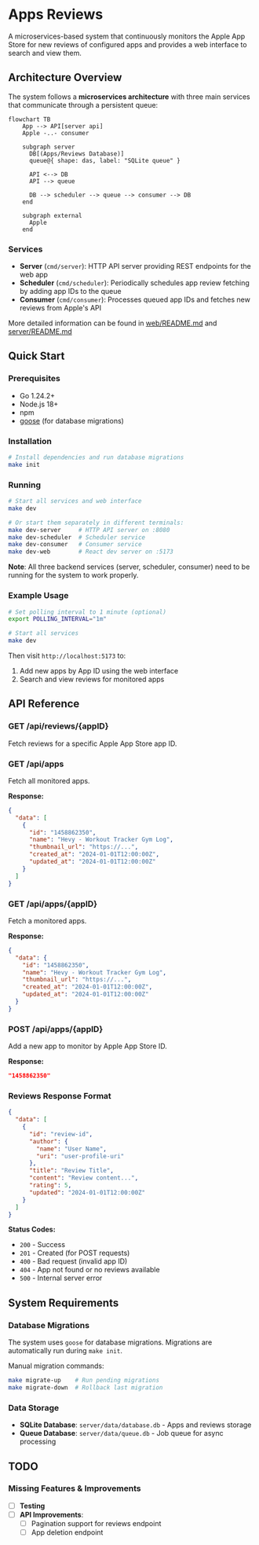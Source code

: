 # Apps Reviews

A microservices-based system that continuously monitors the Apple App Store for new reviews of configured apps and provides a web interface to search and view them.

## Architecture Overview

The system follows a **microservices architecture** with three main services that communicate through a persistent queue:

```mermaid
flowchart TB
    App --> API[server api]
    Apple -..- consumer

    subgraph server
      DB[(Apps/Reviews Database)]
      queue@{ shape: das, label: "SQLite queue" }

      API <--> DB
      API --> queue

      DB --> scheduler --> queue --> consumer --> DB
    end

    subgraph external
      Apple
    end
```

### Services

- **Server** (`cmd/server`): HTTP API server providing REST endpoints for the web app
- **Scheduler** (`cmd/scheduler`): Periodically schedules app review fetching by adding app IDs to the queue
- **Consumer** (`cmd/consumer`): Processes queued app IDs and fetches new reviews from Apple's API

More detailed information can be found in [web/README.md](web/README.md) and [server/README.md](server/README.md)

## Quick Start

### Prerequisites

- Go 1.24.2+
- Node.js 18+
- npm
- [goose](https://github.com/pressly/goose) (for database migrations)

### Installation

```bash
# Install dependencies and run database migrations
make init
```

### Running

```bash
# Start all services and web interface
make dev

# Or start them separately in different terminals:
make dev-server     # HTTP API server on :8080
make dev-scheduler  # Scheduler service
make dev-consumer   # Consumer service
make dev-web        # React dev server on :5173
```

**Note**: All three backend services (server, scheduler, consumer) need to be running for the system to work properly.

### Example Usage

```bash
# Set polling interval to 1 minute (optional)
export POLLING_INTERVAL="1m"

# Start all services
make dev
```

Then visit `http://localhost:5173` to:

1. Add new apps by App ID using the web interface
2. Search and view reviews for monitored apps

## API Reference

### GET /api/reviews/{appID}

Fetch reviews for a specific Apple App Store app ID.

### GET /api/apps

Fetch all monitored apps.

**Response:**

```json
{
  "data": [
    {
      "id": "1458862350",
      "name": "Hevy - Workout Tracker Gym Log",
      "thumbnail_url": "https://...",
      "created_at": "2024-01-01T12:00:00Z",
      "updated_at": "2024-01-01T12:00:00Z"
    }
  ]
}
```

### GET /api/apps/{appID}

Fetch a monitored apps.

**Response:**

```json
{
  "data": {
    "id": "1458862350",
    "name": "Hevy - Workout Tracker Gym Log",
    "thumbnail_url": "https://...",
    "created_at": "2024-01-01T12:00:00Z",
    "updated_at": "2024-01-01T12:00:00Z"
  }
}
```

### POST /api/apps/{appID}

Add a new app to monitor by Apple App Store ID.

**Response:**

```json
"1458862350"
```

### Reviews Response Format

```json
{
  "data": [
    {
      "id": "review-id",
      "author": {
        "name": "User Name",
        "uri": "user-profile-uri"
      },
      "title": "Review Title",
      "content": "Review content...",
      "rating": 5,
      "updated": "2024-01-01T12:00:00Z"
    }
  ]
}
```

**Status Codes:**

- `200` - Success
- `201` - Created (for POST requests)
- `400` - Bad request (invalid app ID)
- `404` - App not found or no reviews available
- `500` - Internal server error

## System Requirements

### Database Migrations

The system uses `goose` for database migrations. Migrations are automatically run during `make init`.

Manual migration commands:

```bash
make migrate-up    # Run pending migrations
make migrate-down  # Rollback last migration
```

### Data Storage

- **SQLite Database**: `server/data/database.db` - Apps and reviews storage
- **Queue Database**: `server/data/queue.db` - Job queue for async processing

## TODO

### Missing Features & Improvements

- [ ] **Testing**
- [ ] **API Improvements**:
  - [ ] Pagination support for reviews endpoint
  - [ ] App deletion endpoint
